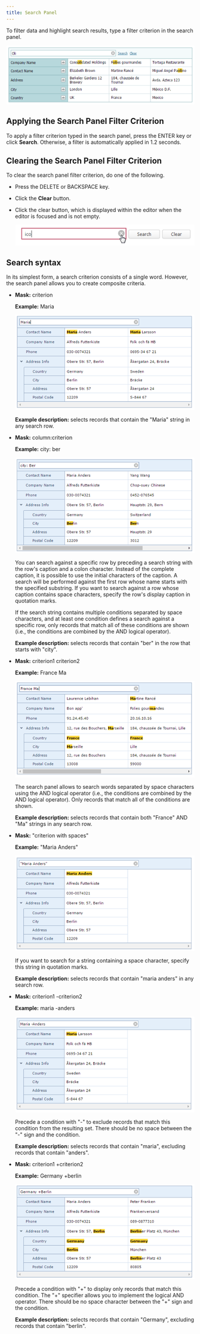 ```yaml
---
title: Search Panel
---
```

To filter data and highlight search results, type a filter criterion in the search panel.

![ASPxVerticalGrid-SearchPanel-1](../../../images/Img123788.png)

## Applying the Search Panel Filter Criterion
To apply a filter criterion typed in the search panel, press the ENTER key or click **Search**. Otherwise, a filter is automatically applied in 1.2 seconds.

## Clearing the Search Panel Filter Criterion
To clear the search panel filter criterion, do one of the following.
* Press the DELETE or BACKSPACE key.
* Click the **Clear** button.
* Click the clear button, which is displayed within the editor when the editor is focused and is not empty.
	
	![EUD_Grid_SearchPanel](../../../images/Img25472.png)

## Search syntax
In its simplest form, a search criterion consists of a single word. However, the search panel allows you to create composite criteria.
* **Mask:** criterion 
	
	**Example:** Maria
	
	![VerticalGridSearchCriterion](../../../images/Img123881.png)
	
	**Example description:** selects records that contain the "Maria" string in any search row.
* **Mask:** column:criterion 
	
	**Example:** city: ber
	
	![VerticalGridColumnSearch](../../../images/Img123883.png)
	
	You can search against a specific row by preceding a search string with the row's caption and a colon character. Instead of the complete caption, it is possible to use the initial characters of the caption. A search will be performed against the first row whose name starts with the specified substring. If you want to search against a row whose caption contains space characters, specify the row's display caption in quotation marks.
	
	If the search string contains multiple conditions separated by space characters, and at least one condition defines a search against a specific row, only records that match all of these conditions are shown (i.e., the conditions are combined by the AND logical operator).
	
	**Example description:** selects records that contain "ber" in the row that starts with "city".
* **Mask:** criterion1 criterion2 
	
	**Example:** France Ma
	
	![VerticalGrid2CriteriesSearch](../../../images/Img123885.png)
	
	The search panel allows to search words separated by space characters using the AND logical operator (i.e., the conditions are combined by the AND logical operator). Only records that match all of the conditions are shown.
	
	**Example description:** selects records that contain both "France" AND "Ma" strings in any search row.
* **Mask:** "criterion with spaces" 
	
	**Example:** "Maria Anders"
	
	![VerticalGridSearchWithSpaces](../../../images/Img123886.png)
	
	If you want to search for a string containing a space character, specify this string in quotation marks.
	
	**Example description:** selects records that contain "maria anders" in any search row.
* **Mask:** criterion1 -criterion2
	
	**Example:** maria -anders
	
	![VerticalGridSearchMinusCriterion](../../../images/Img123887.png)
	
	Precede a condition with "-" to exclude records that match this condition from the resulting set. There should be no space between the "-" sign and the condition.
	
	**Example description:** selects records that contain "maria", excluding records that contain "anders".
* **Mask:** criterion1 +criterion2
	
	**Example:** Germany +berlin
	
	![VerticalGridSearchPlusCriterion](../../../images/Img123888.png)
	
	Precede a condition with "+" to display only records that match this condition. The "+" specifier allows you to implement the logical AND operator. There should be no space character between the "+" sign and the condition.
	
	**Example description:** selects records that contain "Germany", excluding records that contain "berlin".